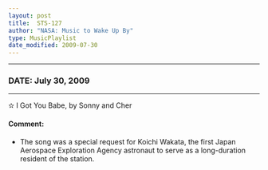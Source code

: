 ```yaml
---
layout: post
title:  STS-127
author: "NASA: Music to Wake Up By"
type: MusicPlaylist
date_modified: 2009-07-30
---
```


----
### DATE: July 30, 2009
----
✫ I Got You Babe, by Sonny and Cher

#### Comment:
* The song was a special request for Koichi Wakata, the first Japan Aerospace Exploration Agency astronaut to serve as a long-duration resident of the station.
